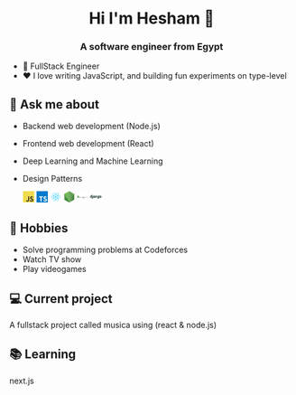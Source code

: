 <h1 align="center">Hi I'm Hesham 👋</h1>
<h3 align="center">A software engineer from Egypt</h3>

- 💼 FullStack Engineer
- ❤️ I love writing JavaScript, and building fun experiments on type-level

## 💬 Ask me about
- Backend web development (Node.js)
- Frontend web development (React)
- Deep Learning and Machine Learning
- Design Patterns

   <div>
        <code><img height="20" alt="javascript" 
        src="https://raw.githubusercontent.com/github/explore/80688e429a7d4ef2fca1e82350fe8e3517d3494d/topics/javascript/javascript.png"></code>
        <code><img height="20" alt="typescript" 
        src="https://raw.githubusercontent.com/github/explore/80688e429a7d4ef2fca1e82350fe8e3517d3494d/topics/typescript/typescript.png"></code>
        <code><img height="20" alt="react" 
        src="https://raw.githubusercontent.com/github/explore/80688e429a7d4ef2fca1e82350fe8e3517d3494d/topics/react/react.png"></code>
        <code><img height="20" alt="nodejs" 
        src="https://raw.githubusercontent.com/github/explore/80688e429a7d4ef2fca1e82350fe8e3517d3494d/topics/nodejs/nodejs.png"></code>    
        <code><img height="20" alt="mongodb" 
        src="https://raw.githubusercontent.com/github/explore/80688e429a7d4ef2fca1e82350fe8e3517d3494d/topics/mongodb/mongodb.png"></code>
        <code><img height="20" alt="django" 
        src="https://raw.githubusercontent.com/github/explore/80688e429a7d4ef2fca1e82350fe8e3517d3494d/topics/django/django.png"></code>
   </div>

## 📅 Hobbies
- Solve programming problems at Codeforces
- Watch TV show
- Play videogames

## 💻 Current project
A fullstack project called musica using (react & node.js)

## 📚 Learning
next.js
